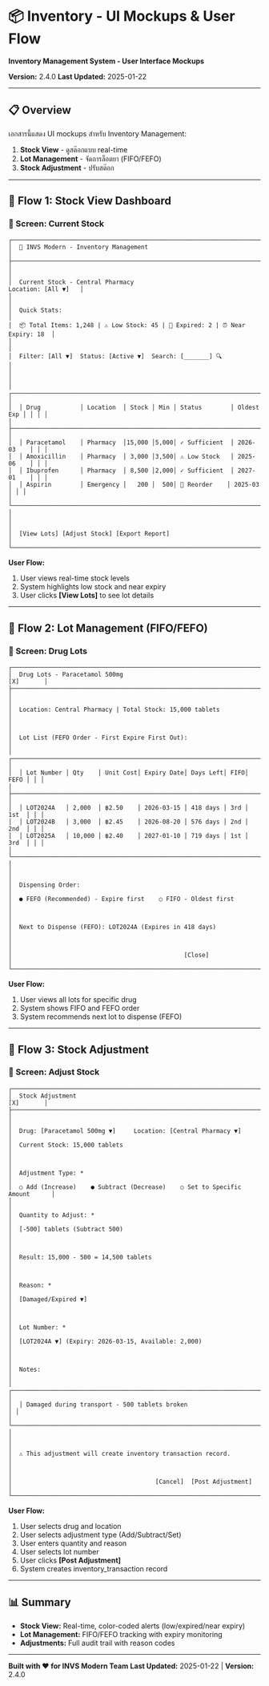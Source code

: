 # 📦 Inventory - UI Mockups & User Flow

**Inventory Management System - User Interface Mockups**

**Version:** 2.4.0
**Last Updated:** 2025-01-22

---

## 📋 Overview

เอกสารนี้แสดง UI mockups สำหรับ Inventory Management:

1. **Stock View** - ดูสต๊อกแบบ real-time
2. **Lot Management** - จัดการล็อตยา (FIFO/FEFO)
3. **Stock Adjustment** - ปรับสต๊อก

---

## 🔄 Flow 1: Stock View Dashboard

### 📱 Screen: Current Stock

```
┌──────────────────────────────────────────────────────────────────────────────────┐
│  🏥 INVS Modern - Inventory Management                                           │
├──────────────────────────────────────────────────────────────────────────────────┤
│                                                                                  │
│  Current Stock - Central Pharmacy                           Location: [All ▼]   │
│                                                                                  │
│  Quick Stats:                                                                    │
│  📦 Total Items: 1,248 | ⚠️ Low Stock: 45 | 🔴 Expired: 2 | ⏰ Near Expiry: 18  │
│                                                                                  │
│  Filter: [All ▼]  Status: [Active ▼]  Search: [_______] 🔍                      │
│                                                                                  │
│  ┌────────────────────────────────────────────────────────────────────────────┐ │
│  │ Drug           │ Location  │ Stock │ Min │ Status        │ Oldest Exp │ │ │ │
│  ├────────────────────────────────────────────────────────────────────────────┤ │
│  │ Paracetamol    │ Pharmacy  │15,000 │5,000│ ✓ Sufficient  │ 2026-03    │ │ │
│  │ Amoxicillin    │ Pharmacy  │ 3,000 │3,500│ ⚠️ Low Stock   │ 2025-06    │ │ │
│  │ Ibuprofen      │ Pharmacy  │ 8,500 │2,000│ ✓ Sufficient  │ 2027-01    │ │ │
│  │ Aspirin        │ Emergency │   200 │  500│ 🔴 Reorder    │ 2025-03    │ │ │
│  └────────────────────────────────────────────────────────────────────────────┘ │
│                                                                                  │
│  [View Lots] [Adjust Stock] [Export Report]                                     │
└──────────────────────────────────────────────────────────────────────────────────┘
```

**User Flow:**
1. User views real-time stock levels
2. System highlights low stock and near expiry
3. User clicks **[View Lots]** to see lot details

---

## 🔄 Flow 2: Lot Management (FIFO/FEFO)

### 📱 Screen: Drug Lots

```
┌──────────────────────────────────────────────────────────────────────────────┐
│  Drug Lots - Paracetamol 500mg                                     [X]       │
├──────────────────────────────────────────────────────────────────────────────┤
│                                                                              │
│  Location: Central Pharmacy | Total Stock: 15,000 tablets                    │
│                                                                              │
│  Lot List (FEFO Order - First Expire First Out):                             │
│  ┌────────────────────────────────────────────────────────────────────────┐ │
│  │ Lot Number │ Qty    │ Unit Cost│ Expiry Date│ Days Left│ FIFO│ FEFO │ │ │
│  ├────────────────────────────────────────────────────────────────────────┤ │
│  │ LOT2024A   │ 2,000  │ ฿2.50    │ 2026-03-15 │ 418 days │ 3rd │ 1st  │ │ │
│  │ LOT2024B   │ 3,000  │ ฿2.45    │ 2026-08-20 │ 576 days │ 2nd │ 2nd  │ │ │
│  │ LOT2025A   │ 10,000 │ ฿2.40    │ 2027-01-10 │ 719 days │ 1st │ 3rd  │ │ │
│  └────────────────────────────────────────────────────────────────────────┘ │
│                                                                              │
│  Dispensing Order:                                                           │
│  ● FEFO (Recommended) - Expire first    ○ FIFO - Oldest first               │
│                                                                              │
│  Next to Dispense (FEFO): LOT2024A (Expires in 418 days)                    │
│                                                                              │
│                                                [Close]                       │
└──────────────────────────────────────────────────────────────────────────────┘
```

**User Flow:**
1. User views all lots for specific drug
2. System shows FIFO and FEFO order
3. System recommends next lot to dispense (FEFO)

---

## 🔄 Flow 3: Stock Adjustment

### 📱 Screen: Adjust Stock

```
┌──────────────────────────────────────────────────────────────────────────────┐
│  Stock Adjustment                                                  [X]       │
├──────────────────────────────────────────────────────────────────────────────┤
│                                                                              │
│  Drug: [Paracetamol 500mg ▼]     Location: [Central Pharmacy ▼]             │
│  Current Stock: 15,000 tablets                                               │
│                                                                              │
│  Adjustment Type: *                                                          │
│  ○ Add (Increase)    ● Subtract (Decrease)    ○ Set to Specific Amount      │
│                                                                              │
│  Quantity to Adjust: *                                                       │
│  [-500] tablets (Subtract 500)                                               │
│                                                                              │
│  Result: 15,000 - 500 = 14,500 tablets                                       │
│                                                                              │
│  Reason: *                                                                   │
│  [Damaged/Expired ▼]                                                         │
│                                                                              │
│  Lot Number: *                                                               │
│  [LOT2024A ▼] (Expiry: 2026-03-15, Available: 2,000)                         │
│                                                                              │
│  Notes:                                                                      │
│  ┌────────────────────────────────────────────────────────────────────────┐ │
│  │ Damaged during transport - 500 tablets broken                         │ │
│  └────────────────────────────────────────────────────────────────────────┘ │
│                                                                              │
│  ⚠️ This adjustment will create inventory transaction record.               │
│                                                                              │
│                                        [Cancel]  [Post Adjustment]           │
└──────────────────────────────────────────────────────────────────────────────┘
```

**User Flow:**
1. User selects drug and location
2. User selects adjustment type (Add/Subtract/Set)
3. User enters quantity and reason
4. User selects lot number
5. User clicks **[Post Adjustment]**
6. System creates inventory_transaction record

---

## 📊 Summary

- **Stock View:** Real-time, color-coded alerts (low/expired/near expiry)
- **Lot Management:** FIFO/FEFO tracking with expiry monitoring
- **Adjustments:** Full audit trail with reason codes

---

**Built with ❤️ for INVS Modern Team**
**Last Updated:** 2025-01-22 | **Version:** 2.4.0
